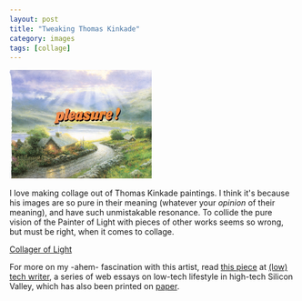 ```yaml
---
layout: post
title: "Tweaking Thomas Kinkade"
category: images
tags: [collage]
---
```

[![Kinkade!](/assets/pleasure!.jpg)](http://imby.net/images/galleries/collage-kinkade/)

I love making collage out of Thomas Kinkade paintings. I think it's because his images are so pure in their meaning (whatever your *opinion* of their meaning), and have such unmistakable resonance. To collide the pure vision of the Painter of Light with pieces of other works seems so wrong, but must be right, when it comes to collage.

<a href="http://imby.net/images/galleries/collage-kinkade/" target="_blank">Collager of Light</a>

For more on my -ahem- fascination with this artist, read [this piece](http://www.imby.net/20090512/simpler-times) at [&#40;low&#41; tech writer](http://lowtechwriter.com), a series of web essays on low-tech lifestyle in high-tech Silicon Valley, which has also been printed on [paper](http://bit.ly/lowtechwriter). 

